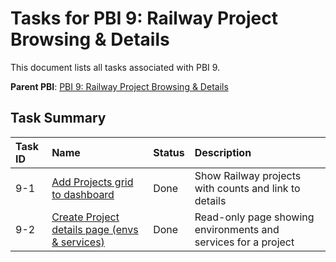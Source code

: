 # Tasks for PBI 9: Railway Project Browsing & Details

This document lists all tasks associated with PBI 9.

**Parent PBI**: [PBI 9: Railway Project Browsing & Details](./prd.md)

## Task Summary

| Task ID | Name | Status | Description |
| :------ | :--------------------------------------- | :------- | :--------------------------------- |
| 9-1 | [Add Projects grid to dashboard](./9-1.md) | Done | Show Railway projects with counts and link to details |
| 9-2 | [Create Project details page (envs & services)](./9-2.md) | Done | Read-only page showing environments and services for a project |
